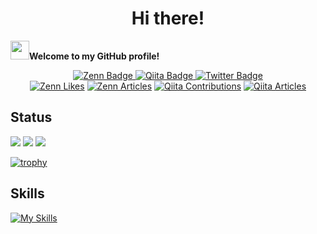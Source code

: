 <h1 align="center">Hi there!</h1>

<b><img src="https://media.giphy.com/media/hvRJCLFzcasrR4ia7z/giphy.gif" width="30">Welcome to my GitHub profile!</b>


<div id="header" align="center">
  <div id="badges">
    <a href="https://zenn.dev/ynakashi">
      <img src="https://img.shields.io/badge/Zenn-blue?style=for-the-badge&logo=Zenn&logoColor=white" alt="Zenn Badge"/>
    </a>
    <a href="https://qiita.com/nakaC256">
      <img src="https://img.shields.io/badge/Qiita-green?style=for-the-badge&logo=Qiita&logoColor=white" alt="Qiita Badge"/>
    </a>
    <a href="https://twitter.com/naka_c1024">
      <img src="https://img.shields.io/badge/Twitter-blue?style=for-the-badge&logo=twitter&logoColor=white" alt="Twitter Badge"/>
    </a>
  </div>
  <a href="https://zenn.dev/ynakashi"><img src="https://badgen.org/img/zenn/ynakashi/likes?style=flat" alt="Zenn Likes" /></a>
  <a href="https://zenn.dev/ynakashi"><img src="https://badgen.org/img/zenn/ynakashi/articles?style=flat" alt="Zenn Articles" /></a>
  <a href="https://qiita.com/nakaC256"><img src="https://badgen.org/img/qiita/nakaC256/contributions?style=flat" alt="Qiita Contributions" /></a>
  <a href="https://qiita.com/nakaC256"><img src="https://badgen.org/img/qiita/nakaC256/articles?style=flat" alt="Qiita Articles" /></a>
  <!--   <img src="https://komarev.com/ghpvc/?username=naka-c1024&style=flat-square&color=blue" alt="views"/> -->
</div>

<h2>Status</h2>

<!-- 統計情報 -->
![](https://github-profile-summary-cards.vercel.app/api/cards/profile-details?username=naka-c1024&theme=solarized)
![](https://github-profile-summary-cards.vercel.app/api/cards/repos-per-language?username=naka-c1024&theme=solarized)
![](https://github-profile-summary-cards.vercel.app/api/cards/most-commit-language?username=naka-c1024&theme=solarized)
<!-- ![](https://github-profile-summary-cards.vercel.app/api/cards/stats?username=naka-c1024&theme=solarized) -->

<!-- トロフィー -->
[![trophy](https://github-profile-trophy.vercel.app/?username=naka-c1024&theme=matrix&column=6)](https://github.com/ryo-ma/github-profile-trophy)

<h2>Skills</h2>

[![My Skills](https://skillicons.dev/icons?i=c,cpp,go,py,html,css,js,ts,gcp,aws,dynamodb,mysql,postgres,sqlite,django,flask,pytorch,tensorflow,react,redux,nextjs,nodejs,bootstrap,tailwind,vite,webpack,babel,git,github,gitlab,docker,linux,bash,postman,discord,atom,vim,vscode,&theme=light)](https://skillicons.dev)
